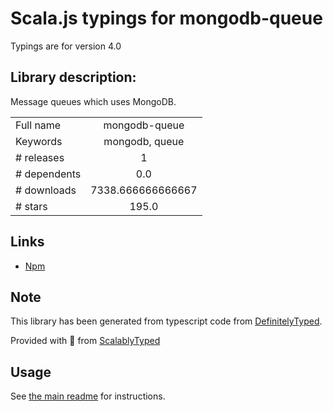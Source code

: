 
# Scala.js typings for mongodb-queue

Typings are for version 4.0

## Library description:
Message queues which uses MongoDB.

|                    |                 |
| ------------------ | :-------------: |
| Full name          | mongodb-queue |
| Keywords           | mongodb, queue |
| # releases         | 1 |
| # dependents       | 0.0 |
| # downloads        | 7338.666666666667 |
| # stars            | 195.0 |

## Links
- [Npm](https://www.npmjs.com/package/mongodb-queue)
    


## Note
This library has been generated from typescript code from [DefinitelyTyped](https://definitelytyped.org).

Provided with :purple_heart: from [ScalablyTyped](https://github.com/oyvindberg/ScalablyTyped)

## Usage
See [the main readme](../../readme.md) for instructions.


